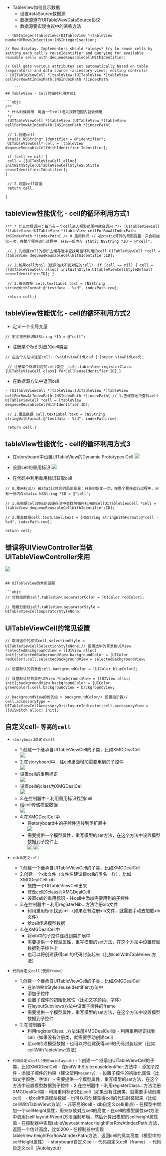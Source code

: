 - TableView如何显示数据
    - 设置dataSource数据源
    - 数据源遵守UITableViewDataSource协议
    - 数据源要实现协议中的某些方法
    
```objc
 - (NSInteger)tableView:(UITableView *)tableView numberOfRowsInSection:(NSInteger)section;

// Row display. Implementers should *always* try to reuse cells by setting each cell's reuseIdentifier and querying for available reusable cells with dequeueReusableCellWithIdentifier:

// Cell gets various attributes set automatically based on table (separators) and data source (accessory views, editing controls)
- (UITableViewCell *)tableView:(UITableView *)tableView cellForRowAtIndexPath:(NSIndexPath *)indexPath;

    ```
## TableView - Cell的循环利用方式1

```objc
/**
 * 什么时候调用：每当一个cell进入视野范围内就会调用
 */
-(UITableViewCell *)tableView:(UITableView *)tableView cellForRowAtIndexPath:(NSIndexPath *)indexPath{

 // 1.创建cell
 static NSString* Identifier = @"identifier";
 UITableViewCell* cell = [tableView dequeueReusableCellWithIdentifier:Identifier];

 if (cell == nil) {
 cell = [[UITableViewCell alloc] initWithStyle:UITableViewCellStyleSubtitle reuseIdentifier:Identifier];
}

 // 2.设置cell数据
 return cell;

}

```

## tableView性能优化 - cell的循环利用方式1

```objc
/** * 什么时候调用：每当有一个cell进入视野范围内就会调用 */- (UITableViewCell *)tableView:(UITableView *)tableView cellForRowAtIndexPath:(NSIndexPath *)indexPath{ // 0.重用标识 // 被static修饰的局部变量：只会初始化一次，在整个程序运行过程中，只有一份内存 static NSString *ID = @"cell";

 // 1.先根据cell的标识去缓存池中查找可循环利用的cell UITableViewCell *cell = [tableView dequeueReusableCellWithIdentifier:ID];

 // 2.如果cell为nil（缓存池找不到对应的cell） if (cell == nil) { cell = [[UITableViewCell alloc] initWithStyle:UITableViewCellStyleDefault reuseIdentifier:ID]; }

 // 3.覆盖数据 cell.textLabel.text = [NSString stringWithFormat:@"testdata - %zd", indexPath.row];

 return cell;}
```
## tableView性能优化 - cell的循环利用方式2

- 定义一个全局变量

```objc
// 定义重用标识NSString *ID = @"cell";
```

- 注册某个标识对应的cell类型

```objc
// 在这个方法中注册cell- (void)viewDidLoad { [super viewDidLoad];

 // 注册某个标识对应的cell类型 [self.tableView registerClass:[UITableViewCell class] forCellReuseIdentifier:ID];}
```

- 在数据源方法中返回cell

```objc
- (UITableViewCell *)tableView:(UITableView *)tableView cellForRowAtIndexPath:(NSIndexPath *)indexPath{ // 1.去缓存池中查找cell UITableViewCell *cell = [tableView dequeueReusableCellWithIdentifier:ID];

 // 2.覆盖数据 cell.textLabel.text = [NSString stringWithFormat:@"testdata - %zd", indexPath.row];

 return cell;}
```

## tableView性能优化 - cell的循环利用方式3
- 在storyboard中设置UITableView的Dynamic Prototypes Cell
![](assets/Snip20150602_152.png)

- 设置cell的重用标识
![](assets/Snip20150602_153.png)

- 在代码中利用重用标识获取cell

```objc
// 0.重用标识// 被static修饰的局部变量：只会初始化一次，在整个程序运行过程中，只有一份内存static NSString *ID = @"cell";

// 1.先根据cell的标识去缓存池中查找可循环利用的cellUITableViewCell *cell = [tableView dequeueReusableCellWithIdentifier:ID];

// 2.覆盖数据cell.textLabel.text = [NSString stringWithFormat:@"cell - %zd", indexPath.row];

return cell;

```
## 错误将UIViewController当做UITableViewController来用
![](assets/Snip20150602_110.png)
```

## UITableView的常见设置

```objc
// 分割线颜色self.tableView.separatorColor = [UIColor redColor];

// 隐藏分割线self.tableView.separatorStyle = UITableViewCellSeparatorStyleNone;
```

## UITableViewCell的常见设置

```objc
// 取消选中的样式cell.selectionStyle = UITableViewCellSelectionStyleNone;// 设置选中的背景色UIView *selectedBackgroundView = [[UIView alloc] init];selectedBackgroundView.backgroundColor = [UIColor redColor];cell.selectedBackgroundView = selectedBackgroundView;

// 设置默认的背景色cell.backgroundColor = [UIColor blueColor];

// 设置默认的背景色UIView *backgroundView = [[UIView alloc] init];backgroundView.backgroundColor = [UIColor greenColor];cell.backgroundView = backgroundView;

// backgroundView的优先级 > backgroundColor// 设置指示器// cell.accessoryType = UITableViewCellAccessoryDisclosureIndicator;cell.accessoryView = [[UISwitch alloc] init];
```

## 自定义cell- `等高的cell` 

- `storyboard自定义cell`
    - 1.创建一个继承自UITableViewCell的子类，比如XMGDealCell<br> 
![](assets/Snip20150602_305.png) 
    - 2.在storyboard中 - 往cell里面增加需要用到的子控件<br> 
![](assets/Snip20150602_302.png) 
    - 设置cell的重用标识<br> ![](assets/Snip20150602_303.png) 
    - 设置cell的class为XMGDealCell<br> 
    ![](assets/Snip20150602_304.png) 
    - 3.在控制器中 - 利用重用标识找到cell 
    - 给cell传递模型数据<br> 
![](assets/Snip20150602_301.png) 
    - 4.在XMGDealCell中 
        - 将storyboard中的子控件连线到类扩展中<br> ![](assets/Snip20150602_299.png) 
        - 需要提供一个模型属性，重写模型的set方法，在这个方法中设置模型数据到子控件上<br> 
![](/assets/Snip20150602_298.png)
![](/assets/Snip20150602_300.png)

- `xib自定义cell` 
    - 1.创建一个继承自UITableViewCell的子类，比如XMGDealCell<br> 
    - 2.创建一个xib文件（文件名建议跟cell的类名一样），比如XMGDealCell.xib                                     
        - 拖拽一个UITableViewCell出来 
        - 修改cell的class为XMGDealCell 
        - 设置cell的重用标识 - 往cell中添加需要用到的子控件 
    - 3.在控制器中 - 利用registerNib...方法注册xib文件 
        - 利用重用标识找到cell（如果没有注册xib文件，就需要手动去加载xib文件） 
        - 给cell传递模型数据<br> 
    - 4.在XMGDealCell中 
        - 将xib中的子控件连线到类扩展中 
        - 需要提供一个模型属性，重写模型的set方法，在这个方法中设置模型数据到子控件上 
        - 也可以将创建获得cell的代码封装起来（比如cellWithTableView:方法）

- `代码自定义cell(使用frame)` 
    - 1.创建一个继承自UITableViewCell的子类，比如XMGDealCell 
        - 在initWithStyle:reuseIdentifier:方法中 
        - 添加子控件 
        - 设置子控件的初始化属性（比如文字颜色、字体） 
        - 在layoutSubviews方法中设置子控件的frame 
        - 需要提供一个模型属性，重写模型的set方法，在这个方法中设置模型数据到子控件 
    - 2.在控制器中 
        - 利用registerClass...方法注册XMGDealCell类 - 利用重用标识找到cell（如果没有注册类，就需要手动创建cell） 
        - 给cell传递模型数据 - 也可以将创建获得cell的代码封装起来（比如cellWithTableView:方法）

- `代码自定义cell(使用autolayout)` - 1.创建一个继承自UITableViewCell的子类，比如XMGDealCell - 在initWithStyle:reuseIdentifier:方法中 - 添加子控件 - 添加子控件的约束（建议使用`Masonry`） - 设置子控件的初始化属性（比如文字颜色、字体） - 需要提供一个模型属性，重写模型的set方法，在这个方法中设置模型数据到子控件 - 2.在控制器中 - 利用registerClass...方法注册XMGDealCell类 - 利用重用标识找到cell（如果没有注册类，就需要手动创建cell） - 给cell传递模型数据 - 也可以将创建获得cell的代码封装起来（比如cellWithTableView:方法）- 非等高的cell - xib自定义cell(重点) - 在模型中增加一个cellHeight属性，用来存放对应cell的高度 - 在cell的模型属性set方法中调用[self layoutIfNeed]方法强制布局，然后计算出模型的cellheight属性值 - 在控制器中实现tableView:estimatedHeightForRowAtIndexPath:方法，返回一个估计高度，比如200 - 在控制器中实现tableView:heightForRowAtIndexPath:方法，返回cell的真实高度（模型中的cellHeight属性） - storyboard自定义cell - 代码自定义cell（frame） - 代码自定义cell（Autolayout）

